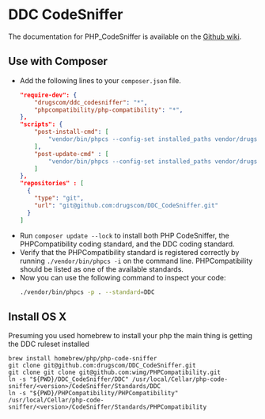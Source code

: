 DDC CodeSniffer
=================================

The documentation for PHP\_CodeSniffer is available on the [Github wiki](https://github.com/squizlabs/PHP_CodeSniffer/wiki).

## Use with Composer

* Add the following lines to your `composer.json` file.
    ```json
    "require-dev": {
        "drugscom/ddc_codesniffer": "*",
        "phpcompatibility/php-compatibility": "*",
    },
    "scripts": {
        "post-install-cmd": [
            "vendor/bin/phpcs --config-set installed_paths vendor/drugscom/ddc_codesniffer,vendor/phpcompatibility/php-compatibility"
        ],
        "post-update-cmd" : [
            "vendor/bin/phpcs --config-set installed_paths vendor/drugscom/ddc_codesniffer,vendor/phpcompatibility/php-compatibility"
        ]
    },
    "repositories" : [
      {
        "type": "git",
        "url": "git@github.com:drugscom/DDC_CodeSniffer.git"
      }
    ]
    ```
* Run `composer update --lock` to install both PHP CodeSniffer, the PHPCompatibility coding standard, and the DDC coding standard.
* Verify that the PHPCompatibility standard is registered correctly by running `./vendor/bin/phpcs -i` on the command line. PHPCompatibility should be listed as one of the available standards.
* Now you can use the following command to inspect your code:
    ```bash
    ./vendor/bin/phpcs -p . --standard=DDC
    ```


## Install OS X

Presuming you used homebrew to install your php the main thing is
getting the DDC ruleset installed

```
brew install homebrew/php/php-code-sniffer
git clone git@github.com:drugscom/DDC_CodeSniffer.git
git clone git clone git@github.com:wimg/PHPCompatibility.git
ln -s "${PWD}/DDC_CodeSniffer/DDC" /usr/local/Cellar/php-code-sniffer/<version>/CodeSniffer/Standards/DDC
ln -s "${PWD}/PHPCompatibility/PHPCompatibility" /usr/local/Cellar/php-code-sniffer/<version>/CodeSniffer/Standards/PHPCompatibility
```
